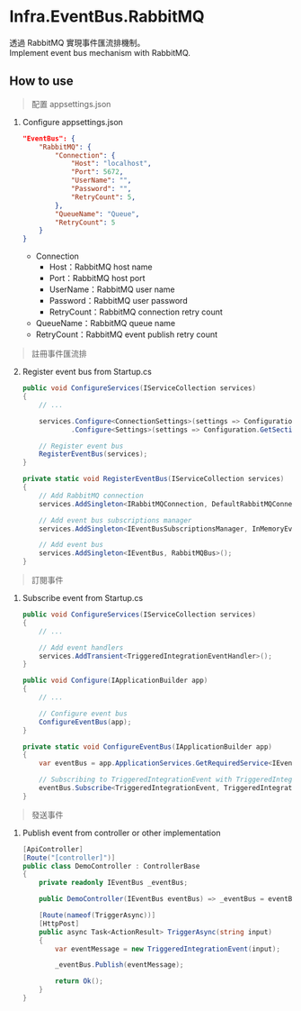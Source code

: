 # Infra.EventBus.RabbitMQ

透過 RabbitMQ 實現事件匯流排機制。  
Implement event bus mechanism with RabbitMQ.

## How to use

> 配置 appsettings.json

1. Configure appsettings.json

    ```json
    "EventBus": {
        "RabbitMQ": {
            "Connection": {
                "Host": "localhost",
                "Port": 5672,
                "UserName": "",
                "Password": "",
                "RetryCount": 5,
            },
            "QueueName": "Queue",
            "RetryCount": 5
        }
    }
    ```

    - Connection
        - Host：RabbitMQ host name
        - Port：RabbitMQ host port
        - UserName：RabbitMQ user name
        - Password：RabbitMQ user password
        - RetryCount：RabbitMQ connection retry count
    - QueueName：RabbitMQ queue name
    - RetryCount：RabbitMQ event publish retry count

> 註冊事件匯流排

2. Register event bus from Startup.cs

    ```csharp
    public void ConfigureServices(IServiceCollection services)
    {
        // ...

        services.Configure<ConnectionSettings>(settings => Configuration.GetSection(ConnectionSettings.SectionName).Bind(settings))
                .Configure<Settings>(settings => Configuration.GetSection(Settings.SectionName).Bind(settings));

        // Register event bus
        RegisterEventBus(services);
    }
    ```

    ```csharp
    private static void RegisterEventBus(IServiceCollection services)
    {
        // Add RabbitMQ connection
        services.AddSingleton<IRabbitMQConnection, DefaultRabbitMQConnection>();

        // Add event bus subscriptions manager
        services.AddSingleton<IEventBusSubscriptionsManager, InMemoryEventBusSubscriptionsManager>();

        // Add event bus
        services.AddSingleton<IEventBus, RabbitMQBus>();
    }
    ```

> 訂閱事件

1. Subscribe event from Startup.cs

    ```csharp
    public void ConfigureServices(IServiceCollection services)
    {
        // ...

        // Add event handlers
        services.AddTransient<TriggeredIntegrationEventHandler>();
    }
    ```

    ```csharp
    public void Configure(IApplicationBuilder app)
    {
        // ...

        // Configure event bus
        ConfigureEventBus(app);
    }
    ```

    ```csharp
    private static void ConfigureEventBus(IApplicationBuilder app)
    {
        var eventBus = app.ApplicationServices.GetRequiredService<IEventBus>();

        // Subscribing to TriggeredIntegrationEvent with TriggeredIntegrationEventHandler.
        eventBus.Subscribe<TriggeredIntegrationEvent, TriggeredIntegrationEventHandler>();
    }
    ```

> 發送事件

1. Publish event from controller or other implementation

    ```csharp
    [ApiController]
    [Route("[controller]")]
    public class DemoController : ControllerBase
    {
        private readonly IEventBus _eventBus;

        public DemoController(IEventBus eventBus) => _eventBus = eventBus;

        [Route(nameof(TriggerAsync))]
        [HttpPost]
        public async Task<ActionResult> TriggerAsync(string input)
        {
            var eventMessage = new TriggeredIntegrationEvent(input);

            _eventBus.Publish(eventMessage);

            return Ok();
        }
    }
    ```
